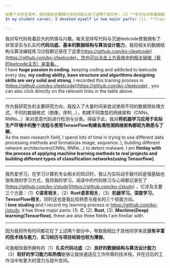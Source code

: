 ```yaml
---

在整个大学生涯中，我将我的主要精力与时间投入在了这两个部分中:（1）**学习与训练基础数据结构与算法设计的能力**，（2）**从事运用深度学习方法来对恶意代码进行检测与分类的相关工作研究**。  
In my student career, I devoted myself in two major parts: (1). **Training my base data structure and algorithms skills**, (2). **Doing research on malware detection with deep learning method**.

---
```


我对写代码有着巨大的热情与兴趣。每天坚持写代码与沉迷leetcode使我拥有了非常坚实与扎实的**代码功底、基本的数据结构与算法设计能力**，我将相关的数据结构与算法编程练习过程都记录在了这里[https://github.com/ko-i/leetcode](https://github.com/ko-i/leetcode)，您也可以点击上方表格中的相关链接（我的leetcode主页）来查看。  
I have **huge passion in coding**. keeping coding and addicted to leetcode every day, **my coding ability, base structure and algorithms designing skills are very solid and strong**. I recorded this training process in [https://github.com/ko-i/leetcode](https://github.com/ko-i/leetcode) , you can also click directly on the relevant links in the table above.

---

作为我研究生的主要研究方向，我投入了大量时间来尝试使用不同的数据预处理方式，不同的数据格式（图像，序列...），构建不同类型的网络架构（CNNs, RNNs...）来对恶意代码进行检测与分类。得益于此，我对**将机器学习应用于实际生产环境中的整个流程与使用TensorFlow构建各类检测网络架构都较为熟悉与了解**。  
As the main research field, I spend lots of time in trying to use different data processing methods and formats(as image, sequence..), building different network architectures(CNNs, RNNs...) to detect malware. I am **fimilay with the process of applying machine learning methods to real projects and building different types of classification networks(using Tensorflow)**.

---

我热爱学习，在学习计算机专业相关的知识时，我认为实际动手敲代码是很基础也很有效的学习方式，我将我的学习，阅读中的代码练习与心得都记录在了[https://github.com/ko-i/study](https://github.com/ko-i/study) ，它涉及主要三个方面：（1）**C语言相关**，（2）**Rust语言相关**，（3）**机器学习，深度学习，TensorFlow相关**。同时这也是我比较熟悉与擅长的三个技能方向。  
I **love studing** and I record my learning process in https://github.com/ko-i/study, it has three major parts: (1). **C**, (2). **Rust**, (3). **Machine(Deep) learning(Tensorflow)**, these are also three fields I am fimiliar with.

---

因为我将所有时间都花在了上述两个部分中，导致我相比于其他同学来说**没有丰富的技术栈与能力**，**实习经历与项目经验也较为薄弱**。

可我相信我所拥有的（1）**扎实代码功底**（2）**良好的数据结构与算法设计能力**（3）**较好的学习能力和热情**能够让我快速适应工作所需的技术栈，并在日后的工作当中有更大的潜力与提升空间。


